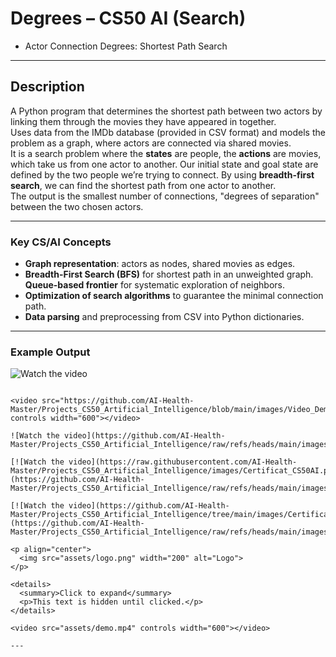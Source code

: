 
# Degrees – CS50 AI (Search)
- Actor Connection Degrees: Shortest Path Search 

---

## Description  
A Python program that determines the shortest path between two actors by linking them through the movies they have appeared in together.  \
Uses data from the IMDb database (provided in CSV format) and models the problem as a graph, where actors are connected via shared movies. \
It is a search problem where the **states** are people, the **actions** are movies, which take us from one actor to another. Our initial state and goal state are defined by the two people we’re trying to connect. By using **breadth-first search**, we can find the shortest path from one actor to another. \
The output is the smallest number of connections, "degrees of separation" between the two chosen actors.


---

### **Key CS/AI Concepts**
- **Graph representation**: actors as nodes, shared movies as edges.  
- **Breadth-First Search (BFS)** for shortest path in an unweighted graph.  
**Queue-based frontier** for systematic exploration of neighbors.  
- **Optimization of search algorithms** to guarantee the minimal connection path.
- **Data parsing** and preprocessing from CSV into Python dictionaries.  


---

### **Example Output**

![Watch the video](https://github.com/AI-Health-Master/Projects_CS50_Artificial_Intelligence/tree/main/images/Certificat_CS50AI.png)

```

<video src="https://github.com/AI-Health-Master/Projects_CS50_Artificial_Intelligence/blob/main/images/Video_Demo/cs50ai_p0a_degrees.mp4" controls width="600"></video>

![Watch the video](https://github.com/AI-Health-Master/Projects_CS50_Artificial_Intelligence/raw/refs/heads/main/images/Video_Demo/cs50ai_p0a_degrees.mp4)

[![Watch the video](https://raw.githubusercontent.com/AI-Health-Master/Projects_CS50_Artificial_Intelligence/images/Certificat_CS50AI.png)](https://github.com/AI-Health-Master/Projects_CS50_Artificial_Intelligence/raw/refs/heads/main/images/Video_Demo/cs50ai_p0a_degrees.mp4)

[![Watch the video](https://github.com/AI-Health-Master/Projects_CS50_Artificial_Intelligence/tree/main/images/Certificat_CS50AI.png)](https://github.com/AI-Health-Master/Projects_CS50_Artificial_Intelligence/raw/refs/heads/main/images/Video_Demo/cs50ai_p0a_degrees.mp4)

<p align="center">
  <img src="assets/logo.png" width="200" alt="Logo">
</p>

<details>
  <summary>Click to expand</summary>
  <p>This text is hidden until clicked.</p>
</details>

<video src="assets/demo.mp4" controls width="600"></video>

---


